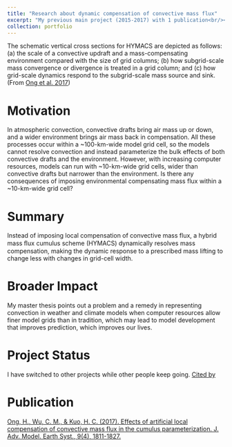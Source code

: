```yaml
---
title: "Research about dynamic compensation of convective mass flux"
excerpt: "My previous main project (2015-2017) with 1 publication<br/><img src='/images/Research2.png' width='400'>"
collection: portfolio
---
```


The schematic vertical cross sections for HYMACS are depicted as follows: (a) the scale of a convective updraft and a mass-compensating environment compared with the size of grid columns; (b) how subgrid-scale mass convergence or divergence is treated in a grid column; and (c) how grid-scale dynamics respond to the subgrid-scale mass source and sink. (From [Ong et al. 2017](https://hingong.github.io/publication/2017-06-23-paper-title-number-1))

Motivation
====

In atmospheric convection, convective drafts bring air mass up or down, and a wider environment brings air mass back in compensation. All these processes occur within a ~100-km-wide model grid cell, so the models cannot resolve convection and instead parameterize the bulk effects of both convective drafts and the environment. However, with increasing computer resources, models can run with ~10-km-wide grid cells, wider than convective drafts but narrower than the environment. Is there any consequences of imposing environmental compensating mass flux within a ~10-km-wide grid cell?

Summary
====

Instead of imposing local compensation of convective mass flux, a hybrid mass ﬂux cumulus scheme (HYMACS) dynamically resolves mass compensation, making the dynamic response to a prescribed mass lifting to change less with changes in grid-cell width.

Broader Impact
====

My master thesis points out a problem and a remedy in representing convection in weather and climate models when computer resources allow finer model grids than in tradition, which may lead to model development that improves prediction, which improves our lives.

Project Status
====

I have switched to other projects while other people keep going. [Cited by](https://scholar.google.com/scholar?oi=bibs&hl=en&cites=6871585193749678458&as_sdt=5)

Publication
====

[Ong, H., Wu, C. M., & Kuo, H. C. (2017). Effects of artificial local compensation of convective mass flux in the cumulus parameterization. J. Adv. Model. Earth Syst., 9(4), 1811-1827.](https://hingong.github.io/publication/2017-06-23-paper-title-number-1)

